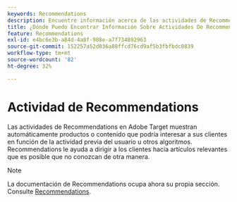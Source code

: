 ```yaml
---
keywords: Recommendations
description: Encuentre información acerca de las actividades de Recommendations en Adobe [!DNL Target] que muestran automáticamente productos o contenido que podría interesar a sus clientes en función de la actividad previa del usuario.
title: ¿Dónde Puedo Encontrar Información Sobre Actividades De Recommendations?
feature: Recommendations
exl-id: e4bc6e3b-a84d-4a8f-988e-a7f734892963
source-git-commit: 152257a52d836a88ffcd76cd9af5b3fbfbdc0839
workflow-type: tm+mt
source-wordcount: '82'
ht-degree: 32%

---
```


# Actividad de Recommendations

Las actividades de Recommendations en Adobe Target muestran automáticamente productos o contenido que podría interesar a sus clientes en función de la actividad previa del usuario u otros algoritmos. Recommendations le ayuda a dirigir a los clientes hacia artículos relevantes que es posible que no conozcan de otra manera.

>[!NOTE]
>
>La documentación de Recommendations ocupa ahora su propia sección. Consulte [Recommendations](/help/main/c-recommendations/recommendations.md#concept_7556C8A4543942F2A77B13A29339C0C0).
